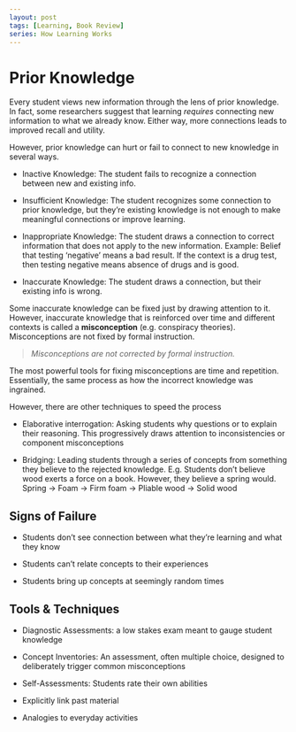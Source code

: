 ```yaml
---
layout: post
tags: [Learning, Book Review]
series: How Learning Works
---
```


# Prior Knowledge

Every student views new information through the lens of prior knowledge. In fact, some researchers suggest that learning *requires* connecting new information to what we already know. Either way, more connections leads to improved recall and utility.

However, prior knowledge can hurt or fail to connect to new knowledge in several ways.

  - Inactive Knowledge: The student fails to recognize a connection between new and existing info.

  - Insufficient Knowledge: The student recognizes some connection to prior knowledge, but they’re existing knowledge is not enough to make meaningful connections or improve learning.

  - Inappropriate Knowledge: The student draws a connection to correct information that does not apply to the new information. Example: Belief that testing ‘negative’ means a bad result. If the context is a drug test, then testing negative means absence of drugs and is good.

  - Inaccurate Knowledge: The student draws a connection, but their existing info is wrong.

Some inaccurate knowledge can be fixed just by drawing attention to it. However, inaccurate knowledge that is reinforced over time and different contexts is called a **misconception** (e.g. conspiracy theories). Misconceptions are not fixed by formal instruction.

> *Misconceptions are not corrected by formal instruction.*

The most powerful tools for fixing misconceptions are time and repetition. Essentially, the same process as how the incorrect knowledge was ingrained.

However, there are other techniques to speed the process

  - Elaborative interrogation: Asking students why questions or to explain their reasoning. This progressively draws attention to inconsistencies or component misconceptions

  - Bridging: Leading students through a series of concepts from something they believe to the rejected knowledge. E.g. Students don’t believe wood exerts a force on a book. However, they believe a spring would. Spring -\> Foam -\> Firm foam -\> Pliable wood -\> Solid wood

## Signs of Failure

  - Students don’t see connection between what they’re learning and what they know

  - Students can’t relate concepts to their experiences

  - Students bring up concepts at seemingly random times

## Tools & Techniques 

  - Diagnostic Assessments: a low stakes exam meant to gauge student knowledge

  - Concept Inventories: An assessment, often multiple choice, designed to deliberately trigger common misconceptions

  - Self-Assessments: Students rate their own abilities

  - Explicitly link past material

  - Analogies to everyday activities
